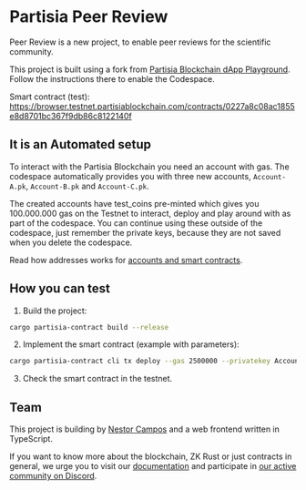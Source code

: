 # Partisia Peer Review

Peer Review is a new project, to enable peer reviews for the scientific community.

This project is built using a fork from [Partisia Blockchain dApp Playground](https://github.com/partisiablockchain/dapp-playground). Follow the instructions there to enable the Codespace.

Smart contract (test): https://browser.testnet.partisiablockchain.com/contracts/0227a8c08ac1855e8d8701bc367f9db86c8122140f

## It is an Automated setup

To interact with the Partisia Blockchain you need an account with gas.
The codespace automatically provides you with three new accounts,
`Account-A.pk`, `Account-B.pk` and `Account-C.pk`.

The created accounts have test_coins pre-minted which gives you 100.000.000 gas on the Testnet to
interact, deploy and
play around with as part of the codespace. You can continue using these outside of the codespace,
just remember the private keys, because they are not saved when you delete the codespace.

Read how addresses works
for [accounts and smart contracts](https://partisiablockchain.gitlab.io/documentation/pbc-fundamentals/dictionary.html#address).

## How you can test

1. Build the project:
```sh
cargo partisia-contract build --release
```

2. Implement the smart contract (example with parameters):
```sh
cargo partisia-contract cli tx deploy --gas 2500000 --privatekey Account-A.pk  /workspaces/partisia-peerreview/target/wasm32-unknown-unknown/release/peerreview.wasm /workspaces/partisia-peerreview/target/wasm32-unknown-unknown/release/peerreview.abi 'My first Paper' 'This is a paper for my research for 5 years' 'https://demo.org'
```
3. Check the smart contract in the testnet.


## Team

This project is building by [Nestor Campos](https://www.linkedin.com/in/nescampos/)
and a web frontend written in TypeScript.

If you want to know more about the blockchain, ZK Rust or just contracts in general,
we urge you to visit our [documentation](https://partisiablockchain.gitlab.io/documentation/) and
participate
in [our active community on Discord](https://partisiablockchain.gitlab.io/documentation/get-support-from-pbc-community.html).
